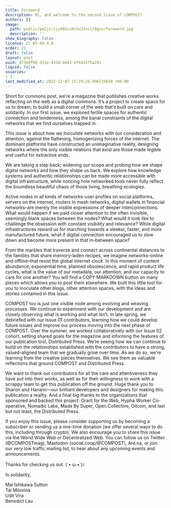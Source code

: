 ```yaml
---
title: Foreword
description: Hi, and welcome to the second issue of COMPOST!
authors: []
image:
  path: public/pm2jzr1jy902cu9c5u31nc178gns/foreword.jpg
  description: ''
show_biography: false
license: CC BY-SA 4.0
order: 21
draft: false
layout: post
uuid: d73b0f08-d21e-4338-b643-ef641575a291
liquid: false
usuaries:
- 1
last_modified_at: 2022-12-07 15:29:26.996728650 +00:00
---
```


<p>Short for commons post, we’re a magazine that publishes creative works reflecting on the web as a digital commons. It’s a project to create space for us to dream; to build a small corner of the web that’s built on care and solidarity. In our first issue, we explored fertile spaces for authentic connection and tenderness, among the banal constraints of the digital networks that we find ourselves trapped in.</p><p>This issue is about how we <em>Inoculate</em> networks with our consideration and attention, against the flattening, homogenizing forces of the internet. The dominant platforms have constructed an unimaginative reality, designing networks where the only visible relations that exist are those made legible and useful for extractive ends.</p><p>We are taking a step back; widening our scope and probing how we shape digital networks and how they shape us back. We explore how knowledge systems and authentic relationships can be made more accessible with digital infrastructure, while noticing how networked tools never fully reflect the boundless beautiful chaos of those living, breathing ecologies.</p><p>Active nodes in all kinds of networks–user profiles on social platforms, servers on the internet, routers in mesh networks, digital wallets in financial networks–are merely the visible expressions of deeper interconnections. What would happen if we paid closer attention to the often invisible, seemingly blank spaces between the nodes? What would it look like to challenge the obsession with constant visibility and relevance? While digital infrastructures reward us for marching towards a sleeker, faster, and more manufactured future, what if digital connection encouraged us to slow down and become more present in that in-between space?</p><p>From the marbles that traverse and connect across continental distances to the families that share memory-laden recipes, we imagine networks–online and offline–that resist the global internet clock. In this moment of content abundance, exponential time, planned obsolescence, and rapid product life cycles, what is the value of our metadata, our attention, and our capacity to care for one another? You will find a COPY MARKDOWN button on many pieces which allows you to post them elsewhere. We built this little tool for you to inoculate other blogs, other attention spaces, with the ideas and stories contained in this issue.</p><p>COMPOST too is just one visible node among evolving and weaving processes. We continue to experiment with our development and are closely observing what is working and what isn’t. In late spring, we debriefed with our Issue 01 contributors, learning how we could develop future issues and improve our process moving into the next phase of COMPOST. Over the summer, we worked collaboratively with our Issue 02 cohort, setting shared goals for the magazine and informing the features of our publication tool, Distributed Press. We’re seeing how we can continue to build on the relationships established with the contributors to have a strong, valued-aligned team that we gradually grow over time. As we do so, we’re learning from the creative pieces themselves. We see them as valuable reflections that ground COMPOST and Distributed Press.</p><p>We want to thank our contributors for all the care and attentiveness they have put into their works, as well as for their willingness to work with a scrappy team to get this publication off the ground. Huge thank you to Sharon and Hanami—our brilliant developers and designers for making this publication a reality. And a final big thanks to the organizations that sponsored and backed this project: Grant for the Web, Hypha Worker Co-operative, Nomadic Labs, Made By Super, Open Collective, Gitcoin, and last but not least, the Distributed Press.</p><p>If you enjoy this issue, please consider supporting us by becoming a subscriber or sending us a one-time donation (we offer several ways to do this, including through crypto). We also encourage you to share this issue via the World Wide Web or Decentralized Web. You can follow us on Twitter (@COMPOSTmag), Mastodon (social.coop/@COMPOST), Are.na, or join our <em>very</em> low traffic mailing list, to hear about any upcoming events and announcements.</p><p>Thanks for checking us out. (´• ω •`)ﾉ</p><p>In solidarity,</p><p>Mai Ishikawa Sutton<br>Tal Milovina<br>Udit Vira<br>Benedict Lau</p>
